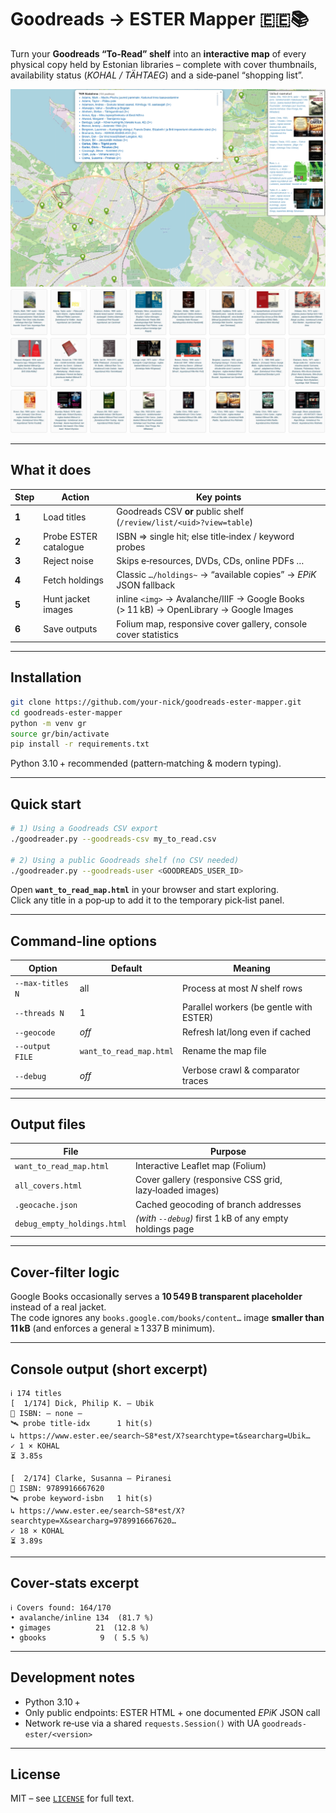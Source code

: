 # Goodreads → ESTER Mapper 🇪🇪📚

Turn your **Goodreads “To‑Read” shelf** into an **interactive map** of every  
physical copy held by Estonian libraries – complete with cover thumbnails,  
availability status (*KOHAL / TÄHTAEG*) and a side‑panel “shopping list”.

![Screenshot of the generated Folium map](docs/kogu1.jpg)
![Screenshot of the generated Folium map](docs/kogu2.jpg)

---

## What it does

| Step | Action                 | Key points                                                                                         |
|------|------------------------|-----------------------------------------------------------------------------------------------------|
| **1**| Load titles            | Goodreads CSV **or** public shelf (`/review/list/<uid>?view=table`)                                 |
| **2**| Probe ESTER catalogue  | ISBN ⇒ single hit; else title‑index / keyword probes                                                |
| **3**| Reject noise           | Skips e‑resources, DVDs, CDs, online PDFs …                                                         |
| **4**| Fetch holdings         | Classic `…/holdings~` → “available copies” → *EPiK* JSON fallback                                   |
| **5**| Hunt jacket images     | inline `<img>` → Avalanche/IIIF → Google Books (> 11 kB) → OpenLibrary → Google Images              |
| **6**| Save outputs           | Folium map, responsive cover gallery, console cover statistics                                      |

---

## Installation

```bash
git clone https://github.com/your-nick/goodreads-ester-mapper.git
cd goodreads-ester-mapper
python -m venv gr
source gr/bin/activate
pip install -r requirements.txt
```

Python 3.10 + recommended (pattern‑matching & modern typing).

---

## Quick start

```bash
# 1) Using a Goodreads CSV export
./goodreader.py --goodreads-csv my_to_read.csv

# 2) Using a public Goodreads shelf (no CSV needed)
./goodreader.py --goodreads-user <GOODREADS_USER_ID>
```

Open **`want_to_read_map.html`** in your browser and start exploring.  
Click any title in a pop‑up to add it to the temporary pick‑list panel.

---

## Command‑line options

| Option              | Default                  | Meaning                                   |
|---------------------|--------------------------|-------------------------------------------|
| `--max-titles N`    | all                      | Process at most *N* shelf rows            |
| `--threads N`       | 1                        | Parallel workers (be gentle with ESTER)   |
| `--geocode`         | _off_                    | Refresh lat/long even if cached           |
| `--output FILE`     | `want_to_read_map.html`  | Rename the map file                       |
| `--debug`           | _off_                    | Verbose crawl & comparator traces         |

---

## Output files

| File                        | Purpose                                                         |
|-----------------------------|-----------------------------------------------------------------|
| `want_to_read_map.html`     | Interactive Leaflet map (Folium)                                |
| `all_covers.html`           | Cover gallery (responsive CSS grid, lazy‑loaded images)         |
| `.geocache.json`            | Cached geocoding of branch addresses                            |
| `debug_empty_holdings.html` | *(with `--debug`)* first 1 kB of any empty holdings page         |

---

## Cover‑filter logic

Google Books occasionally serves a **10 549 B transparent placeholder** instead of
a real jacket.  
The code ignores any `books.google.com/books/content…` image **smaller than
11 kB** (and enforces a general ≥ 1 337 B minimum).

---

## Console output (short excerpt)

```text
ℹ 174 titles
[  1/174] Dick, Philip K. – Ubik
🔖 ISBN: — none —
🛰 probe title-idx      1 hit(s)
↳ https://www.ester.ee/search~S8*est/X?searchtype=t&searcharg=Ubik…
✓ 1 × KOHAL
⏳ 3.85s

[  2/174] Clarke, Susanna – Piranesi
🔖 ISBN: 9789916667620
🛰 probe keyword-isbn   1 hit(s)
↳ https://www.ester.ee/search~S8*est/X?searchtype=X&searcharg=9789916667620…
✓ 18 × KOHAL
⏳ 3.89s
```

---

## Cover‑stats excerpt

```text
ℹ Covers found: 164/170
• avalanche/inline 134  (81.7 %)
• gimages          21  (12.8 %)
• gbooks            9  ( 5.5 %)
```

---

## Development notes

* Python 3.10 +  
* Only public endpoints: ESTER HTML + one documented *EPiK* JSON call  
* Network re‑use via a shared `requests.Session()` with UA `goodreads-ester/<version>`

---

## License

MIT – see [`LICENSE`](LICENSE) for full text.
